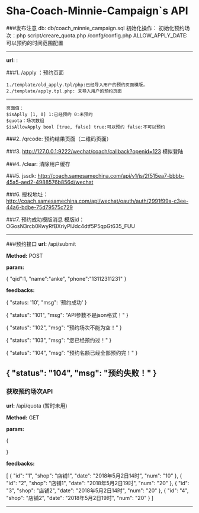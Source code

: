# Sha-Coach-Minnie-Campaign`s API

###发布注意
db: db/coach_minnie_campaign.sql
初始化操作：
初始化预约场次：php script/creare_quota.php 
/confg/config.php 
ALLOW_APPLY_DATE: 可以预约的时间范围配置

---

**url:** : 

###1. /apply ：预约页面 

```
1./template/old_apply.tpl/php:已经导入用户的预约页面模版，
2./template/apply.tpl.php: 未导入用户的预约页面
```
---

```
页面值：
$isAplly [1, 0] 1:已经预约 0:未预约
$quota：场次数组
$isAllowApply bool [true, false] true:可以预约 false:不可以预约

```

###2. /qrcode: 预约结果页面（二维码页面）

###3. http://127.0.0.1:9222/wechat/coach/callback?openid=123  模拟登陆

###4. /clear: 清除用户缓存

###5. jssdk: http://coach.samesamechina.com/api/v1/js/2f515ea7-bbbb-45a5-aed2-4988576b856d/wechat

###6. 授权地址：http://coach.samesamechina.com/api/wechat/oauth/auth/2991f99a-c3ee-44a6-bdbe-75d79575c729

###7. 预约成功模版消息 模版id：OGosN3rcb0KwyRfBXriyPIJdc4dtf5P5qpGt635_FUU

---

###预约接口
**url:** /api/submit

**Method:** POST

**param:**

{
    "qid":1,
    "name":"anke",
    "phone":"13112311231"
}

**feedbacks:**

{
    "status: '10',
    "msg": '预约成功'
}  

{
    "status": "101",
    "msg": "API参数不是json格式！"
}      

{
    "status": "102",
    "msg": "预约场次不能为空！"
} 

{
    "status": "103",
    "msg": "您已经预约过！"
} 

{
    "status": "104",
    "msg": "预约名额已经全部预约完！"
} 

{
    "status": "104",
    "msg": "预约失败！"
} 
---

### 获取预约场次API
**url:** /api/quota (暂时未用)

**Method:** GET

**param:**

{
	
}

**feedbacks:**

[
    {
        "id": "1",
        "shop": "店铺1",
        "date": "2018年5月2日14时",
        "num": "10"
    },
    {
        "id": "2",
        "shop": "店铺1",
        "date": "2018年5月2日19时",
        "num": "20"
    },
    {
        "id": "3",
        "shop": "店铺2",
        "date": "2018年5月2日14时",
        "num": "20"
    },
    {
        "id": "4",
        "shop": "店铺2",
        "date": "2018年5月2日19时",
        "num": "20"
    }
]	

--- 